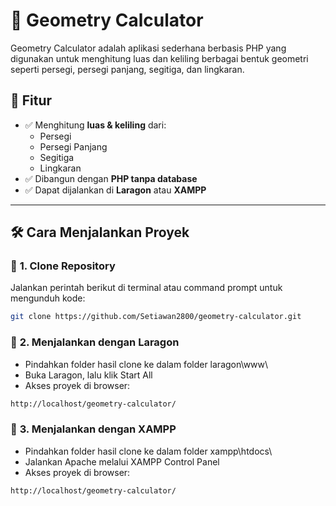 # 📐 Geometry Calculator

Geometry Calculator adalah aplikasi sederhana berbasis PHP yang digunakan untuk menghitung luas dan keliling berbagai bentuk geometri seperti persegi, persegi panjang, segitiga, dan lingkaran.

## 🚀 Fitur
- ✅ Menghitung **luas & keliling** dari:
  - Persegi
  - Persegi Panjang
  - Segitiga
  - Lingkaran
- ✅ Dibangun dengan **PHP tanpa database**
- ✅ Dapat dijalankan di **Laragon** atau **XAMPP**
  
---

## 🛠 **Cara Menjalankan Proyek**
### 🔹 **1. Clone Repository**
Jalankan perintah berikut di terminal atau command prompt untuk mengunduh kode:  
```sh
git clone https://github.com/Setiawan2800/geometry-calculator.git
```
### 🔹 **2. Menjalankan dengan Laragon**
- Pindahkan folder hasil clone ke dalam folder laragon\www\
- Buka Laragon, lalu klik Start All
- Akses proyek di browser: 
```sh
http://localhost/geometry-calculator/
```

### 🔹 **3. Menjalankan dengan XAMPP**
- Pindahkan folder hasil clone ke dalam folder xampp\htdocs\
- Jalankan Apache melalui XAMPP Control Panel
- Akses proyek di browser: 
```sh
http://localhost/geometry-calculator/
```
